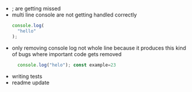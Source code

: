 - ; are getting missed
- multi line console are not getting handled correctly
  ```js
  console.log(
    "hello"
  );
  ```
- only removing console log not whole line because it produces this kind of bugs where important code gets removed
  ```js
    console.log("helo"); const example=23
  ```
- writing tests
- readme update